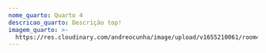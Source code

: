 ```yaml
---
nome_quarto: Quarto 4
descricao_quarto: Descrição top!
imagem_quarto: >-
  https://res.cloudinary.com/andreocunha/image/upload/v1655210061/room4_wqujzs.jpg
---
```



